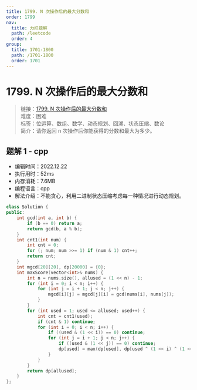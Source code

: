 ```yaml
---
title: 1799. N 次操作后的最大分数和
order: 1799
nav:
  title: 力扣题解
  path: /leetcode
  order: 4
group:
  title: 1701-1800
  path: /1701-1800
  order: 1701
---
```


# 1799. N 次操作后的最大分数和

> 链接：[1799. N 次操作后的最大分数和](https://leetcode.cn/problems/maximize-score-after-n-operations/)  
> 难度：困难  
> 标签：位运算、数组、数学、动态规划、回溯、状态压缩、数论  
> 简介：请你返回 n 次操作后你能获得的分数和最大为多少。

## 题解 1 - cpp

- 编辑时间：2022.12.22
- 执行用时：52ms
- 内存消耗：7.6MB
- 编程语言：cpp
- 解法介绍：不能贪心，利用二进制状态压缩考虑每一种情况进行动态规划。

```cpp
class Solution {
public:
    int gcd(int a, int b) {
        if (b == 0) return a;
        return gcd(b, a % b);
    }
    int cnt1(int num) {
        int cnt = 0;
        for (; num; num >>= 1) if (num & 1) cnt++;
        return cnt;
    }
    int mgcd[20][20], dp[20000] = {0};
    int maxScore(vector<int>& nums) {
        int n = nums.size(), allused = (1 << n) - 1;
        for (int i = 0; i < n; i++) {
            for (int j = i + 1; j < n; j++) {
                mgcd[i][j] = mgcd[j][i] = gcd(nums[i], nums[j]);
            }
        }
        for (int used = 1; used <= allused; used++) {
            int cnt = cnt1(used);
            if (cnt & 1) continue;
            for (int i = 0; i < n; i++) {
                if ((used & (1 << i)) == 0) continue;
                for (int j = i + 1; j < n; j++) {
                    if ((used & (1 << j)) == 0) continue;
                    dp[used] = max(dp[used], dp[used ^ (1 << i) ^ (1 << j)] + cnt / 2 * mgcd[i][j]);
                }
            }
        }
        return dp[allused];
    }
};
```
